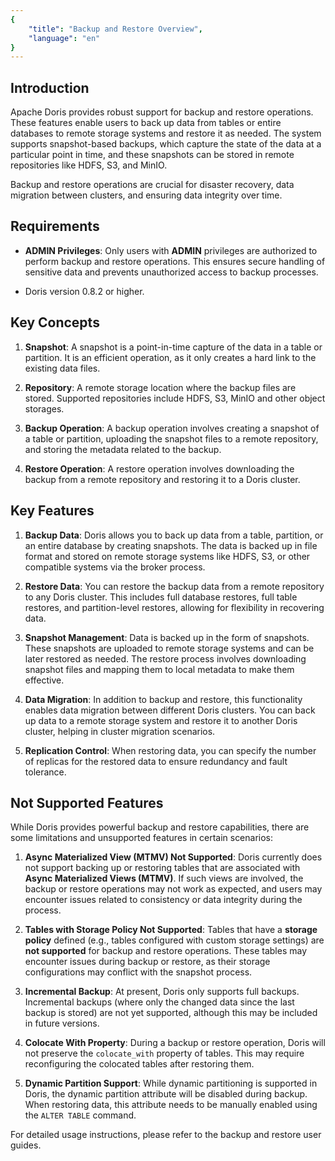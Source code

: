 ```yaml
---
{
    "title": "Backup and Restore Overview",
    "language": "en"
}
---
```


<!--
Licensed to the Apache Software Foundation (ASF) under one
or more contributor license agreements.  See the NOTICE file
distributed with this work for additional information
regarding copyright ownership.  The ASF licenses this file
to you under the Apache License, Version 2.0 (the
"License"); you may not use this file except in compliance
with the License.  You may obtain a copy of the License at

  http://www.apache.org/licenses/LICENSE-2.0

Unless required by applicable law or agreed to in writing,
software distributed under the License is distributed on an
"AS IS" BASIS, WITHOUT WARRANTIES OR CONDITIONS OF ANY
KIND, either express or implied.  See the License for the
specific language governing permissions and limitations
under the License.
-->

## Introduction

Apache Doris provides robust support for backup and restore operations. These features enable users to back up data from tables or entire databases to remote storage systems and restore it as needed. The system supports snapshot-based backups, which capture the state of the data at a particular point in time, and these snapshots can be stored in remote repositories like HDFS, S3, and MinIO.

Backup and restore operations are crucial for disaster recovery, data migration between clusters, and ensuring data integrity over time.

## Requirements

- **ADMIN Privileges**: Only users with **ADMIN** privileges are authorized to perform backup and restore operations. This ensures secure handling of sensitive data and prevents unauthorized access to backup processes.

- Doris version 0.8.2 or higher.

## Key Concepts

1. **Snapshot**:
   A snapshot is a point-in-time capture of the data in a table or partition. It is an efficient operation, as it only creates a hard link to the existing data files.

2. **Repository**:
   A remote storage location where the backup files are stored. Supported repositories include HDFS, S3, MinIO and other object storages.

3. **Backup Operation**:
   A backup operation involves creating a snapshot of a table or partition, uploading the snapshot files to a remote repository, and storing the metadata related to the backup.

4. **Restore Operation**:
   A restore operation involves downloading the backup from a remote repository and restoring it to a Doris cluster.

## Key Features

1. **Backup Data**:
   Doris allows you to back up data from a table, partition, or an entire database by creating snapshots. The data is backed up in file format and stored on remote storage systems like HDFS, S3, or other compatible systems via the broker process.

2. **Restore Data**:
   You can restore the backup data from a remote repository to any Doris cluster. This includes full database restores, full table restores, and partition-level restores, allowing for flexibility in recovering data.

3. **Snapshot Management**:
   Data is backed up in the form of snapshots. These snapshots are uploaded to remote storage systems and can be later restored as needed. The restore process involves downloading snapshot files and mapping them to local metadata to make them effective.

4. **Data Migration**:
   In addition to backup and restore, this functionality enables data migration between different Doris clusters. You can back up data to a remote storage system and restore it to another Doris cluster, helping in cluster migration scenarios.

5. **Replication Control**:
   When restoring data, you can specify the number of replicas for the restored data to ensure redundancy and fault tolerance.

## Not Supported Features

While Doris provides powerful backup and restore capabilities, there are some limitations and unsupported features in certain scenarios:

1. **Async Materialized View (MTMV) Not Supported**:
   Doris currently does not support backing up or restoring tables that are associated with **Async Materialized Views (MTMV)**. If such views are involved, the backup or restore operations may not work as expected, and users may encounter issues related to consistency or data integrity during the process.

2. **Tables with Storage Policy Not Supported**:
   Tables that have a **storage policy** defined (e.g., tables configured with custom storage settings) are **not supported** for backup and restore operations. These tables may encounter issues during backup or restore, as their storage configurations may conflict with the snapshot process.

3. **Incremental Backup**:
   At present, Doris only supports full backups. Incremental backups (where only the changed data since the last backup is stored) are not yet supported, although this may be included in future versions.

4. **Colocate With Property**:
   During a backup or restore operation, Doris will not preserve the `colocate_with` property of tables. This may require reconfiguring the colocated tables after restoring them.

5. **Dynamic Partition Support**:
   While dynamic partitioning is supported in Doris, the dynamic partition attribute will be disabled during backup. When restoring data, this attribute needs to be manually enabled using the `ALTER TABLE` command.

For detailed usage instructions, please refer to the backup and restore user guides.

